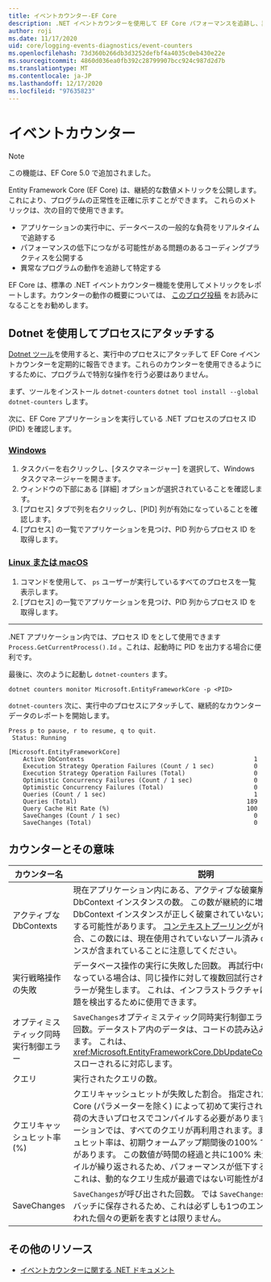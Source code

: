 ```yaml
---
title: イベントカウンター-EF Core
description: .NET イベントカウンターを使用して EF Core パフォーマンスを追跡し、異常を診断する
author: roji
ms.date: 11/17/2020
uid: core/logging-events-diagnostics/event-counters
ms.openlocfilehash: 73d360b266db3d3252defbf4a4035c0eb430e22e
ms.sourcegitcommit: 4860d036ea0fb392c28799907bcc924c987d2d7b
ms.translationtype: MT
ms.contentlocale: ja-JP
ms.lasthandoff: 12/17/2020
ms.locfileid: "97635823"
---
```

# <a name="event-counters"></a>イベントカウンター

> [!NOTE]
> この機能は、EF Core 5.0 で追加されました。

Entity Framework Core (EF Core) は、継続的な数値メトリックを公開します。これにより、プログラムの正常性を正確に示すことができます。 これらのメトリックは、次の目的で使用できます。

* アプリケーションの実行中に、データベースの一般的な負荷をリアルタイムで追跡する
* パフォーマンスの低下につながる可能性がある問題のあるコーディングプラクティスを公開する
* 異常なプログラムの動作を追跡して特定する

EF Core は、標準の .NET イベントカウンター機能を使用してメトリックをレポートします。カウンターの動作の概要については、 [このブログ投稿](https://devblogs.microsoft.com/dotnet/introducing-diagnostics-improvements-in-net-core-3-0/) をお読みになることをお勧めします。

## <a name="attach-to-a-process-using-dotnet-counters"></a>Dotnet を使用してプロセスにアタッチする

[Dotnet ツール](https://docs.microsoft.com/dotnet/core/diagnostics/dotnet-counters)を使用すると、実行中のプロセスにアタッチして EF Core イベントカウンターを定期的に報告できます。これらのカウンターを使用できるようにするために、プログラムで特別な操作を行う必要はありません。

まず、ツールをインストール `dotnet-counters` `dotnet tool install --global dotnet-counters` します。

次に、EF Core アプリケーションを実行している .NET プロセスのプロセス ID (PID) を確認します。

### <a name="windows"></a>[Windows](#tab/windows)

1. タスクバーを右クリックし、[タスクマネージャー] を選択して、Windows タスクマネージャーを開きます。
2. ウィンドウの下部にある [詳細] オプションが選択されていることを確認します。
3. [プロセス] タブで列を右クリックし、[PID] 列が有効になっていることを確認します。
4. [プロセス] の一覧でアプリケーションを見つけ、PID 列からプロセス ID を取得します。

### <a name="linux-or-macos"></a>[Linux または macOS](#tab/fluent-api)

1. コマンドを使用して、 `ps` ユーザーが実行しているすべてのプロセスを一覧表示します。
2. [プロセス] の一覧でアプリケーションを見つけ、PID 列からプロセス ID を取得します。

***

.NET アプリケーション内では、プロセス ID をとして使用できます `Process.GetCurrentProcess().Id` 。これは、起動時に PID を出力する場合に便利です。

最後に、次のように起動し `dotnet-counters` ます。

```console
dotnet counters monitor Microsoft.EntityFrameworkCore -p <PID>
```

`dotnet-counters` 次に、実行中のプロセスにアタッチして、継続的なカウンターデータのレポートを開始します。

```console
Press p to pause, r to resume, q to quit.
 Status: Running

[Microsoft.EntityFrameworkCore]
    Active DbContexts                                               1
    Execution Strategy Operation Failures (Count / 1 sec)           0
    Execution Strategy Operation Failures (Total)                   0
    Optimistic Concurrency Failures (Count / 1 sec)                 0
    Optimistic Concurrency Failures (Total)                         0
    Queries (Count / 1 sec)                                         1
    Queries (Total)                                               189
    Query Cache Hit Rate (%)                                      100
    SaveChanges (Count / 1 sec)                                     0
    SaveChanges (Total)                                             0
```

## <a name="counters-and-their-meaning"></a>カウンターとその意味

カウンター名                          | 説明
------------------------------------- | ----
アクティブな DbContexts                     | 現在アプリケーション内にある、アクティブな破棄解除済みの DbContext インスタンスの数。 この数が継続的に増加している場合は、DbContext インスタンスが正しく破棄されていないためにリークが発生する可能性があります。 [コンテキストプーリング](xref:core/performance/advanced-performance-topics#dbcontext-pooling)が有効になっている場合、この数には、現在使用されていないプール済み dbcontext インスタンスが含まれていることに注意してください。
実行戦略操作の失敗 | データベース操作の実行に失敗した回数。 再試行中の実行戦略が有効になっている場合は、同じ操作に対して複数回試行されるたびに個々のエラーが発生します。 これは、インフラストラクチャに関する一時的な問題を検出するために使用できます。
オプティミスティック同時実行制御エラー       | `SaveChanges`オプティミスティック同時実行制御エラーのために失敗した回数。データストア内のデータは、コードの読み込み後に変更されています。 これは、 <xref:Microsoft.EntityFrameworkCore.DbUpdateConcurrencyException> スローされるに対応します。
クエリ                               | 実行されたクエリの数。
クエリキャッシュヒット率 (%)              | クエリキャッシュヒットが失敗した割合。 指定された LINQ クエリが EF Core (パラメーターを除く) によって初めて実行された場合は、比較的負荷の大きいプロセスでコンパイルする必要があります。 通常のアプリケーションでは、すべてのクエリが再利用されます。また、クエリキャッシュヒット率は、初期ウォームアップ期間後の100% で安定している必要があります。 この数値が時間の経過と共に100% 未満の場合は、コンパイルが繰り返されるため、パフォーマンスが低下する可能性があります。これは、動的なクエリ生成が最適ではない可能性があります。
SaveChanges                           | `SaveChanges`が呼び出された回数。 では `SaveChanges` 複数の変更が1つのバッチに保存されるため、これは必ずしも1つのエンティティに対して行われた個々の更新を表すとは限りません。

## <a name="additional-resources"></a>その他のリソース

* [イベントカウンターに関する .NET ドキュメント](https://docs.microsoft.com/dotnet/core/diagnostics/event-counters)
